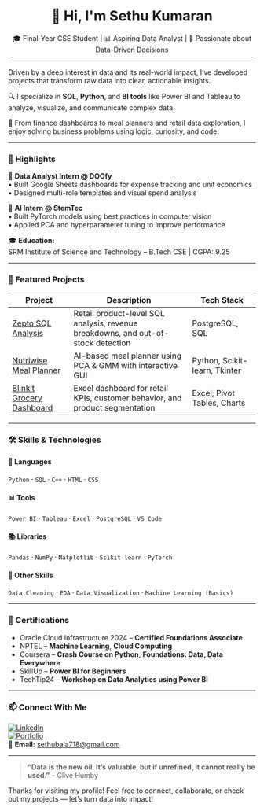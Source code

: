 <h1 align="center">👋 Hi, I'm Sethu Kumaran</h1>
<p align="center">
  🎓 Final-Year CSE Student | 📊 Aspiring Data Analyst | 🧠 Passionate about Data-Driven Decisions
</p>

---

Driven by a deep interest in data and its real-world impact, I’ve developed projects that transform raw data into clear, actionable insights.

🔍 I specialize in **SQL**, **Python**, and **BI tools** like Power BI and Tableau to analyze, visualize, and communicate complex data.

🧩 From finance dashboards to meal planners and retail data exploration, I enjoy solving business problems using logic, curiosity, and code.

---

### 🚀 Highlights

💼 **Data Analyst Intern @ DOOfy**  
• Built Google Sheets dashboards for expense tracking and unit economics  
• Designed multi-role templates and visual spend analysis

🧠 **AI Intern @ StemTec**  
• Built PyTorch models using best practices in computer vision  
• Applied PCA and hyperparameter tuning to improve performance

🎓 **Education:**  
SRM Institute of Science and Technology – B.Tech CSE | CGPA: 9.25

---

### 🌟 Featured Projects

| Project | Description | Tech Stack |
|--------|-------------|------------|
| [Zepto SQL Analysis](https://github.com/Sethu0073/Zepto-SQL-DataAnalysis-Project) | Retail product-level SQL analysis, revenue breakdowns, and out-of-stock detection | PostgreSQL, SQL |
| [Nutriwise Meal Planner](https://github.com/Sethu0073/Nutriwise-Data-Driven_Meal_Planner) | AI-based meal planner using PCA & GMM with interactive GUI | Python, Scikit-learn, Tkinter |
| [Blinkit Grocery Dashboard](https://github.com/Sethu0073/Blinkit-Grocery-Analysis) | Excel dashboard for retail KPIs, customer behavior, and product segmentation | Excel, Pivot Tables, Charts |

---

### 🛠️ Skills & Technologies

#### 🧪 Languages  
`Python` · `SQL` · `C++` · `HTML` · `CSS`

#### 📊 Tools  
`Power BI` · `Tableau` · `Excel` · `PostgreSQL` · `VS Code`

#### 📚 Libraries  
`Pandas` · `NumPy` · `Matplotlib` · `Scikit-learn` · `PyTorch`

#### 🧠 Other Skills  
`Data Cleaning` · `EDA` · `Data Visualization` · `Machine Learning (Basics)`

---

### 🏅 Certifications
- Oracle Cloud Infrastructure 2024 – **Certified Foundations Associate**
- NPTEL – **Machine Learning**, **Cloud Computing**
- Coursera – **Crash Course on Python**, **Foundations: Data, Data Everywhere**
- SkillUp – **Power BI for Beginners**
- TechTip24 – **Workshop on Data Analytics using Power BI**

---

### 📫 Connect With Me

[![LinkedIn](https://img.shields.io/badge/LinkedIn-blue?style=flat&logo=linkedin)](https://www.linkedin.com/in/sethu-kumaran/)  
[![Portfolio](https://img.shields.io/badge/Portfolio-View-green?style=flat&logo=google-chrome)](https://www.datascienceportfol.io/sethubala718)  
📧 **Email:** sethubala718@gmail.com

---

> **“Data is the new oil. It’s valuable, but if unrefined, it cannot really be used.”** – Clive Humby

Thanks for visiting my profile! Feel free to connect, collaborate, or check out my projects — let’s turn data into impact!

